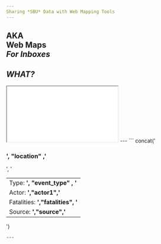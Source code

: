 ```yaml
---
Sharing *SBU* Data with Web Mapping Tools
---
```

AKA  
Web Maps  
*For Inboxes*
---
*WHAT?*
---
<iframe src="/qgis2web/index.html"></iframe>
---
```
 concat('<h3>', "location" ,'</h3><table>', '<tr><td>Type: <b>', "event_type" , '</b></td></tr><tr><td>Actor: <b>',"actor1",'</b></td></tr><tr><td>Fatalities: <b>',"fatalities", '</b></td></tr><tr><td>Source: <b>',"source",'</b></td></tr></table><p>')

```
---


